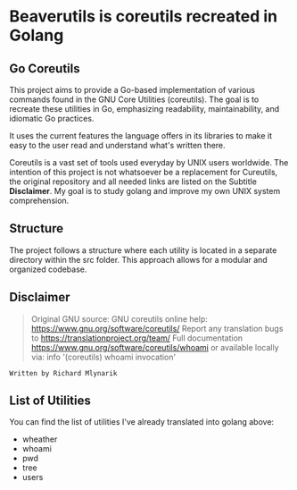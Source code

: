 # Beaverutils is coreutils recreated in Golang

## Go Coreutils
This project aims to provide a Go-based implementation of various commands found
in the GNU Core Utilities (coreutils). The goal is to recreate these utilities in Go,
emphasizing readability, maintainability, and idiomatic Go practices.

It uses the current features the language offers in its libraries to make it easy
to the user read and understand what's written there.

Coreutils is a vast set of tools used everyday by UNIX users worldwide.
The intention of this project is not whatsoever be a replacement for Cureutils,
the original repository and all needed links are listed on the Subtitle **Disclaimer**.
My goal is to study golang and improve my own UNIX system comprehension.


## Structure
The project follows a structure where each utility is located in a separate 
directory within the src folder. This approach allows for a modular and organized codebase.

## Disclaimer
> Original GNU source:
    GNU coreutils online help: <https://www.gnu.org/software/coreutils/>
    Report any translation bugs to <https://translationproject.org/team/>
    Full documentation <https://www.gnu.org/software/coreutils/whoami>
    or available locally via: info '(coreutils) whoami invocation'

    Written by Richard Mlynarik

## List of Utilities

You can find the list of utilities I've already translated into golang above:

- wheather
- whoami
- pwd
- tree
- users